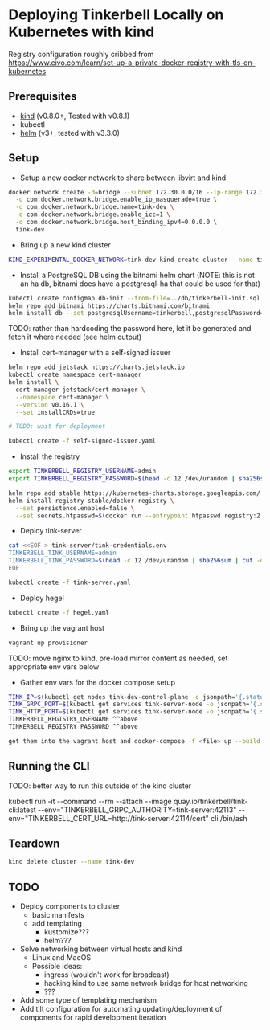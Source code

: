 # Deploying Tinkerbell Locally on Kubernetes with kind

Registry configuration roughly cribbed from https://www.civo.com/learn/set-up-a-private-docker-registry-with-tls-on-kubernetes

## Prerequisites

- [kind](https://kind.sigs.k8s.io/) (v0.8.0+, Tested with v0.8.1)
- kubectl
- [helm](https://helm.sh/docs/intro/quickstart/) (v3+, tested with v3.3.0)

## Setup

- Setup a new docker network to share between libvirt and kind

```sh
docker network create -d=bridge --subnet 172.30.0.0/16 --ip-range 172.30.100.0/24 \
  -o com.docker.network.bridge.enable_ip_masquerade=true \
  -o com.docker.network.bridge.name=tink-dev \
  -o com.docker.network.bridge.enable_icc=1 \
  -o com.docker.network.bridge.host_binding_ipv4=0.0.0.0 \
  tink-dev
```

- Bring up a new kind cluster

```sh
KIND_EXPERIMENTAL_DOCKER_NETWORK=tink-dev kind create cluster --name tink-dev

```

- Install a PostgreSQL DB using the bitnami helm chart (NOTE: this is not an ha db, bitnami does have a postgresql-ha that could be used for that)

```sh
kubectl create configmap db-init --from-file=../db/tinkerbell-init.sql
helm repo add bitnami https://charts.bitnami.com/bitnami
helm install db --set postgresqlUsername=tinkerbell,postgresqlPassword=tinkerbell,postgresqlDatabase=tinkerbell,initdbScriptsConfigMap=db-init bitnami/postgresql
```

TODO: rather than hardcoding the password here, let it be generated and fetch it where needed (see helm output)

- Install cert-manager with a self-signed issuer

```sh
helm repo add jetstack https://charts.jetstack.io
kubectl create namespace cert-manager
helm install \
  cert-manager jetstack/cert-manager \
  --namespace cert-manager \
  --version v0.16.1 \
  --set installCRDs=true

# TODD: wait for deployment

kubectl create -f self-signed-issuer.yaml
```

- Install the registry

```sh
export TINKERBELL_REGISTRY_USERNAME=admin
export TINKERBELL_REGISTRY_PASSWORD=$(head -c 12 /dev/urandom | sha256sum | cut -d' ' -f1)

helm repo add stable https://kubernetes-charts.storage.googleapis.com/
helm install registry stable/docker-registry \
  --set persistence.enabled=false \
  --set secrets.htpasswd=$(docker run --entrypoint htpasswd registry:2.6 -Bbn ${TINKERBELL_REGISTRY_USERNAME} ${TINKERBELL_REGISTRY_PASSWORD})
```

- Deploy tink-server

```sh
cat <<EOF > tink-server/tink-credentials.env
TINKERBELL_TINK_USERNAME=admin
TINKERBELL_TINK_PASSWORD=$(head -c 12 /dev/urandom | sha256sum | cut -d' ' -f1)
EOF

kubectl create -f tink-server.yaml
```

- Deploy hegel

```sh
kubectl create -f hegel.yaml
```

- Bring up the vagrant host

```sh
vagrant up provisioner
```

TODO: move nginx to kind, pre-load mirror content as needed, set appropriate env vars below

- Gather env vars for the docker compose setup
```sh
TINK_IP=$(kubectl get nodes tink-dev-control-plane -o jsonpath='{.status.addresses[?(@.type=="InternalIP")].address}')
TINK_GRPC_PORT=$(kubectl get services tink-server-node -o jsonpath='{.spec.ports[?(@.targetPort=="grpc-authority")].nodePort}')
TINK_HTTP_PORT=$(kubectl get services tink-server-node -o jsonpath='{.spec.ports[?(@.targetPort=="http-authority")].nodePort}')
TINKERBELL_REGISTRY_USERNAME ^^above
TINKERBELL_REGISTRY_PASSWORD ^^above

get them into the vagrant host and docker-compose -f <file> up --build -d
```


## Running the CLI

TODO: better way to run this outside of the kind cluster

kubectl run -it --command --rm --attach --image quay.io/tinkerbell/tink-cli:latest --env="TINKERBELL_GRPC_AUTHORITY=tink-server:42113" --env="TINKERBELL_CERT_URL=http://tink-server:42114/cert" cli /bin/ash

## Teardown

```sh
kind delete cluster --name tink-dev
```

## TODO
- Deploy components to cluster
  - basic manifests
  - add templating
    - kustomize???
    - helm???
- Solve networking between virtual hosts and kind
  - Linux and MacOS
  - Possible ideas:
    - ingress (wouldn't work for broadcast)
    - hacking kind to use same network bridge for host networking
    - ???
- Add some type of templating mechanism
- Add tilt configuration for automating updating/deployment of components for rapid development iteration
